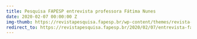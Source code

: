 ```yaml
---
title: Pesquisa FAPESP entrevista professora Fátima Nunes
date: 2020-02-07 00:00:00 Z
img-thumb: https://revistapesquisa.fapesp.br/wp-content/themes/revista-pesquisa-fapesp-tema/img/logo_revista.jpg
redirect_to: https://revistapesquisa.fapesp.br/2020/02/07/entrevista-fatima-nunes/
---
```


